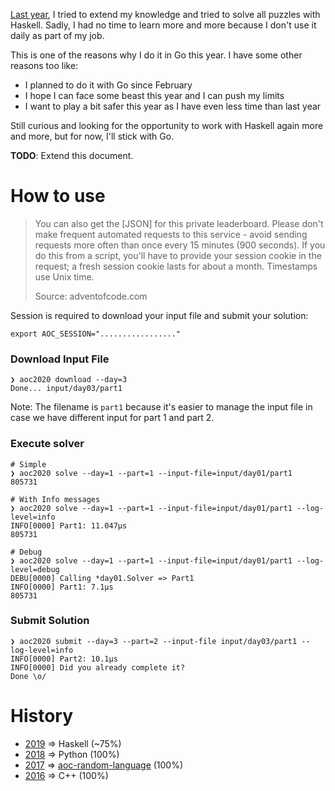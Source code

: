 [Last year][2019], I tried to extend my knowledge and tried to solve
all puzzles with Haskell. Sadly, I had no time to learn more and more
because I don't use it daily as part of my job.

This is one of the reasons why I do it in Go this year. I have some
other reasons too like:

* I planned to do it with Go since February
* I hope I can face some beast this year and I can push my limits
* I want to play a bit safer this year as I have even less time
    than last year

Still curious and looking for the opportunity to work with Haskell
again more and more, but for now, I'll stick with Go.

**TODO**: Extend this document.

# How to use

> You can also get the [JSON] for this private leaderboard. Please
> don't make frequent automated requests to this service - avoid
> sending requests more often than once every 15 minutes (900 seconds).
> If you do this from a script, you'll have to provide your session
> cookie in the request; a fresh session cookie lasts for about a month.
> Timestamps use Unix time.
>
> Source: adventofcode.com

Session is required to download your input file and submit your solution:

```
export AOC_SESSION="................."
```

### Download Input File

```
❯ aoc2020 download --day=3
Done... input/day03/part1
```

Note: The filename is `part1` because it's easier to manage the input file
      in case we have different input for part 1 and part 2.

### Execute solver

```
# Simple
❯ aoc2020 solve --day=1 --part=1 --input-file=input/day01/part1
805731

# With Info messages
❯ aoc2020 solve --day=1 --part=1 --input-file=input/day01/part1 --log-level=info
INFO[0000] Part1: 11.047µs
805731

# Debug
❯ aoc2020 solve --day=1 --part=1 --input-file=input/day01/part1 --log-level=debug
DEBU[0000] Calling *day01.Solver => Part1
INFO[0000] Part1: 7.1µs
805731
```

### Submit Solution

```
❯ aoc2020 submit --day=3 --part=2 --input-file input/day03/part1 --log-level=info
INFO[0000] Part2: 10.1µs
INFO[0000] Did you already complete it?
Done \o/
```

# History

* [2019] => Haskell (~75%)
* [2018] => Python (100%)
* [2017] => [aoc-random-language] (100%)
* [2016] => C++ (100%)

[aoc-random-language]: https://github.com/Yitsushi/aoc-random-language
[2019]: https://github.com/yitsushi/advent-of-code-2019
[2018]: https://github.com/yitsushi/advent-of-code-2018
[2017]: https://github.com/yitsushi/advent-of-code-2017
[2016]: https://github.com/yitsushi/advent-of-code-2016
